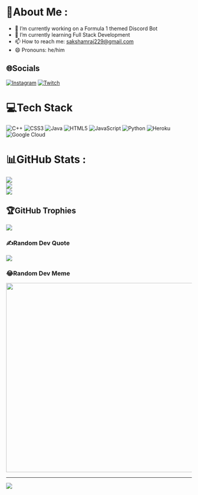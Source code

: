 # 💫About Me :
- 🔭 I’m currently working on a Formula 1 themed Discord Bot
- 🌱 I’m currently learning Full Stack Development
- 📫 How to reach me: sakshamraj229@gmail.com
- 😄 Pronouns: he/him

## 🌐Socials
[![Instagram](https://img.shields.io/badge/Instagram-%23E4405F.svg?logo=Instagram&logoColor=white)](https://instagram.com/sakshamraj229) [![Twitch](https://img.shields.io/badge/Twitch-%239146FF.svg?logo=Twitch&logoColor=white)](https://twitch.tv/demonop787) 

# 💻Tech Stack
![C++](https://img.shields.io/badge/c++-%2300599C.svg?style=for-the-badge&logo=c%2B%2B&logoColor=white) ![CSS3](https://img.shields.io/badge/css3-%231572B6.svg?style=for-the-badge&logo=css3&logoColor=white) ![Java](https://img.shields.io/badge/java-%23ED8B00.svg?style=for-the-badge&logo=java&logoColor=white) ![HTML5](https://img.shields.io/badge/html5-%23E34F26.svg?style=for-the-badge&logo=html5&logoColor=white) ![JavaScript](https://img.shields.io/badge/javascript-%23323330.svg?style=for-the-badge&logo=javascript&logoColor=%23F7DF1E) ![Python](https://img.shields.io/badge/python-3670A0?style=for-the-badge&logo=python&logoColor=ffdd54) ![Heroku](https://img.shields.io/badge/heroku-%23430098.svg?style=for-the-badge&logo=heroku&logoColor=white) ![Google Cloud](https://img.shields.io/badge/Google%20Cloud-%234285F4.svg?style=for-the-badge&logo=google-cloud&logoColor=white)
# 📊GitHub Stats :
![](https://github-readme-stats.vercel.app/api?username=sakshamraj229&theme=radical&hide_border=false&include_all_commits=false&count_private=false)<br/>
![](https://github-readme-streak-stats.herokuapp.com/?user=sakshamraj229&theme=radical&hide_border=false)<br/>
![](https://github-readme-stats.vercel.app/api/top-langs/?username=sakshamraj229&theme=radical&hide_border=false&include_all_commits=false&count_private=false&layout=compact)

## 🏆GitHub Trophies
![](https://github-profile-trophy.vercel.app/?username=sakshamraj229&theme=radical&no-frame=false&no-bg=false&margin-w=4)

### ✍️Random Dev Quote
![](https://quotes-github-readme.vercel.app/api?type=horizontal&theme=radical)

### 😂Random Dev Meme
<img src="https://random-memer.herokuapp.com/" width="512px"/>

---
[![](https://visitcount.itsvg.in/api?id=sakshamraj229&icon=2&color=1)](https://visitcount.itsvg.in)

